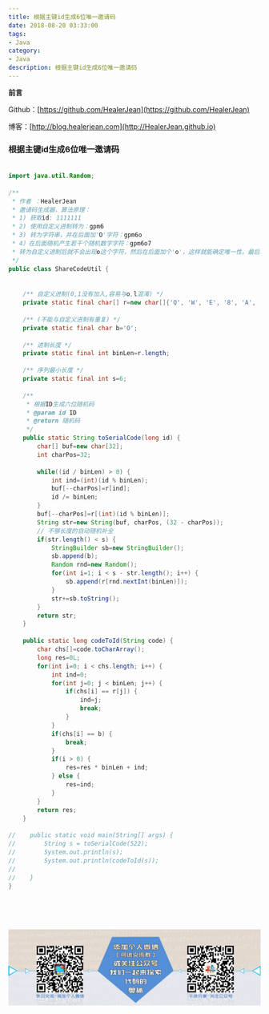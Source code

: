 ```yaml
---
title: 根据主键id生成6位唯一邀请码
date: 2018-08-20 03:33:00
tags: 
- Java
category: 
- Java
description: 根据主键id生成6位唯一邀请码
---
```



**前言**     

 Github：[https://github.com/HealerJean](https://github.com/HealerJean)         

 博客：[http://blog.healerjean.com](http://HealerJean.github.io)    



### 根据主键id生成6位唯一邀请码

```java

import java.util.Random;

/**
 * 作者 ：HealerJean
 * 邀请码生成器，算法原理：
 * 1) 获取id: 1111111
 * 2) 使用自定义进制转为：gpm6
 * 3) 转为字符串，并在后面加'O'字符：gpm6o
 * 4）在后面随机产生若干个随机数字字符：gpm6o7
 * 转为自定义进制后就不会出现o这个字符，然后在后面加个'o'，这样就能确定唯一性。最后在后面产生一些随机字符进行补全。
 */
public class ShareCodeUtil {


    /** 自定义进制(0,1没有加入,容易与o,l混淆) */
    private static final char[] r=new char[]{'Q', 'W', 'E', '8', 'A', 'S', '2', 'D', 'Z', 'X', '9', 'C', '7', 'P', '5', 'I', 'K', '3', 'M', 'J', 'U', 'F', 'R', '4', 'V', 'Y', 'l', 'T', 'N', '6', 'B', 'G', 'H'};

    /** (不能与自定义进制有重复) */
    private static final char b='O';

    /** 进制长度 */
    private static final int binLen=r.length;

    /** 序列最小长度 */
    private static final int s=6;

    /**
     * 根据ID生成六位随机码
     * @param id ID
     * @return 随机码
     */
    public static String toSerialCode(long id) {
        char[] buf=new char[32];
        int charPos=32;

        while((id / binLen) > 0) {
            int ind=(int)(id % binLen);
            buf[--charPos]=r[ind];
            id /= binLen;
        }
        buf[--charPos]=r[(int)(id % binLen)];
        String str=new String(buf, charPos, (32 - charPos));
        // 不够长度的自动随机补全
        if(str.length() < s) {
            StringBuilder sb=new StringBuilder();
            sb.append(b);
            Random rnd=new Random();
            for(int i=1; i < s - str.length(); i++) {
                sb.append(r[rnd.nextInt(binLen)]);
            }
            str+=sb.toString();
        }
        return str;
    }

    public static long codeToId(String code) {
        char chs[]=code.toCharArray();
        long res=0L;
        for(int i=0; i < chs.length; i++) {
            int ind=0;
            for(int j=0; j < binLen; j++) {
                if(chs[i] == r[j]) {
                    ind=j;
                    break;
                }
            }
            if(chs[i] == b) {
                break;
            }
            if(i > 0) {
                res=res * binLen + ind;
            } else {
                res=ind;
            }
        }
        return res;
    }

//    public static void main(String[] args) {
//        String s = toSerialCode(522);
//        System.out.println(s);
//        System.out.println(codeToId(s));
//
//    }
}



```






​          
​          

![ContactAuthor](https://raw.githubusercontent.com/HealerJean/HealerJean.github.io/master/assets/img/artical_bottom.jpg)

<link rel="stylesheet" href="https://unpkg.com/gitalk/dist/gitalk.css">

<script src="https://unpkg.com/gitalk@latest/dist/gitalk.min.js"></script> 
<div id="gitalk-container"></div>    
 <script type="text/javascript">
    var gitalk = new Gitalk({
		clientID: `1d164cd85549874d0e3a`,
		clientSecret: `527c3d223d1e6608953e835b547061037d140355`,
		repo: `HealerJean.github.io`,
		owner: 'HealerJean',
		admin: ['HealerJean'],
		id: 'r0nNekiEwzZ6RYQl',
    });
    gitalk.render('gitalk-container');
</script> 
